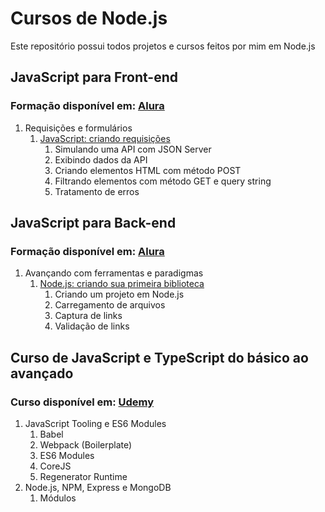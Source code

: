 # Cursos de Node.js
Este repositório possui todos projetos e cursos feitos por mim em Node.js

## JavaScript para Front-end
### Formação disponível em: [Alura](https://cursos.alura.com.br/formacao-javascript-front-end)
1. Requisições e formulários
    1. [JavaScript: criando requisições](https://cursos.alura.com.br/course/javascript-criando-requisicoes)
       1. Simulando uma API com JSON Server
       2. Exibindo dados da API
       3. Criando elementos HTML com método POST
       4. Filtrando elementos com método GET e query string
       5. Tratamento de erros

## JavaScript para Back-end
### Formação disponível em: [Alura](https://cursos.alura.com.br/formacao-js-backend)
1. Avançando com ferramentas e paradigmas
   1. [Node.js: criando sua primeira biblioteca](https://cursos.alura.com.br/course/nodejs-criando-primeira-biblioteca)
      1. Criando um projeto em Node.js 
      2. Carregamento de arquivos
      3. Captura de links
      4. Validação de links

## Curso de JavaScript e TypeScript do básico ao avançado

### Curso disponível em: [Udemy](https://www.udemy.com/course/curso-de-javascript-moderno-do-basico-ao-avancado/)
1. JavaScript Tooling e ES6 Modules
   1. Babel
   2. Webpack (Boilerplate)
   3. ES6 Modules
   4. CoreJS
   5. Regenerator Runtime
2. Node.js, NPM, Express e MongoDB
   1. Módulos